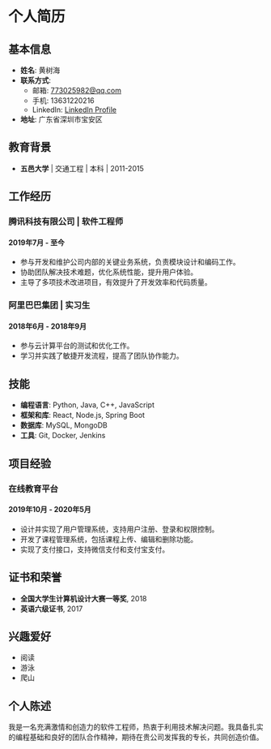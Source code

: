 <!-- 插入背景图片 -->
<div style="position: relative;">
  <img src="https://wanx.alicdn.com/wanx/1086410552274749/text_to_image/d3118266d9aa4a71a6cf3be93905f221_0.png?x-oss-process=image/watermark,image_d2FueC93YXRlcm1hcmsvcWlhbndlbl93YXRlcm1hcmsucG5n,t_80,g_se,x_30,y_30/format,webp" alt="简历背景图" style="width: 100%; height: auto; position: absolute; top: 0; left: 0; z-index: -1;" />
</div>

# 个人简历

## 基本信息

- **姓名**: 黄树海
- **联系方式**:
  - 邮箱: 773025982@qq.com
  - 手机: 13631220216
  - LinkedIn: [LinkedIn Profile](https://www.linkedin.com/in/huangshuhai/)
- **地址**: 广东省深圳市宝安区

## 教育背景

- **五邑大学** | 交通工程 | 本科 | 2011-2015

## 工作经历

### 腾讯科技有限公司 | 软件工程师

#### 2019年7月 - 至今

- 参与开发和维护公司内部的关键业务系统，负责模块设计和编码工作。
- 协助团队解决技术难题，优化系统性能，提升用户体验。
- 主导了多项技术改进项目，有效提升了开发效率和代码质量。

### 阿里巴巴集团 | 实习生

#### 2018年6月 - 2018年9月

- 参与云计算平台的测试和优化工作。
- 学习并实践了敏捷开发流程，提高了团队协作能力。

## 技能

- **编程语言**: Python, Java, C++, JavaScript
- **框架和库**: React, Node.js, Spring Boot
- **数据库**: MySQL, MongoDB
- **工具**: Git, Docker, Jenkins

## 项目经验

### 在线教育平台

#### 2019年10月 - 2020年5月

- 设计并实现了用户管理系统，支持用户注册、登录和权限控制。
- 开发了课程管理系统，包括课程上传、编辑和删除功能。
- 实现了支付接口，支持微信支付和支付宝支付。

## 证书和荣誉

- **全国大学生计算机设计大赛一等奖**, 2018
- **英语六级证书**, 2017

## 兴趣爱好

- 阅读
- 游泳
- 爬山

## 个人陈述

我是一名充满激情和创造力的软件工程师，热衷于利用技术解决问题。我具备扎实的编程基础和良好的团队合作精神，期待在贵公司发挥我的专长，共同创造价值。
